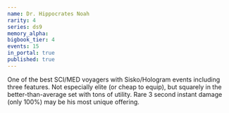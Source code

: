 ```yaml
---
name: Dr. Hippocrates Noah
rarity: 4
series: ds9
memory_alpha:
bigbook_tier: 4
events: 15
in_portal: true
published: true
---
```


One of the best SCI/MED voyagers with Sisko/Hologram events including three features. Not especially elite (or cheap to equip), but squarely in the better-than-average set with tons of utility. Rare 3 second instant damage (only 100%) may be his most unique offering.
